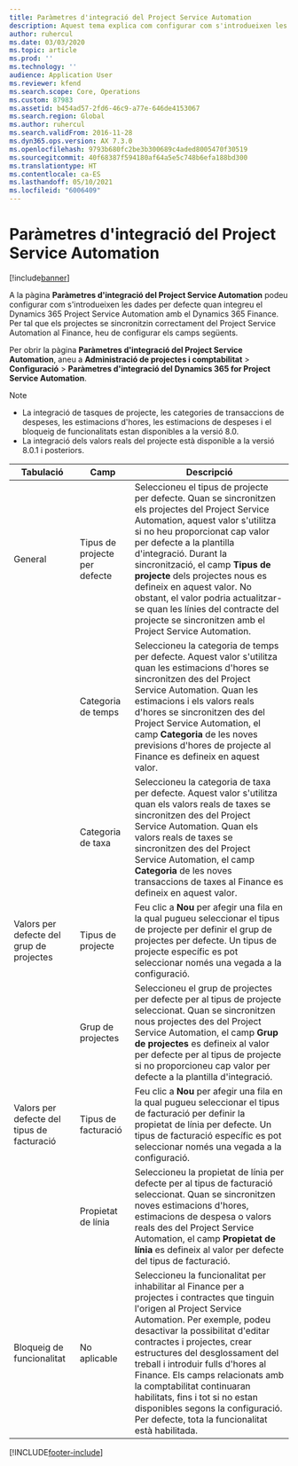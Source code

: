 ```yaml
---
title: Paràmetres d'integració del Project Service Automation
description: Aquest tema explica com configurar com s'introdueixen les dades per defecte quan integreu el Microsoft Dynamics 365 for Project Service Automation amb el Microsoft Dynamics 365 Finance.
author: ruhercul
ms.date: 03/03/2020
ms.topic: article
ms.prod: ''
ms.technology: ''
audience: Application User
ms.reviewer: kfend
ms.search.scope: Core, Operations
ms.custom: 87983
ms.assetid: b454ad57-2fd6-46c9-a77e-646de4153067
ms.search.region: Global
ms.author: ruhercul
ms.search.validFrom: 2016-11-28
ms.dyn365.ops.version: AX 7.3.0
ms.openlocfilehash: 9793b680fc2be3b300689c4aded8005470f30519
ms.sourcegitcommit: 40f68387f594180af64a5e5c748b6efa188bd300
ms.translationtype: HT
ms.contentlocale: ca-ES
ms.lasthandoff: 05/10/2021
ms.locfileid: "6006409"
---
```

# <a name="project-service-automation-integration-parameters"></a>Paràmetres d'integració del Project Service Automation

[!include[banner](../includes/banner.md)]

A la pàgina **Paràmetres d'integració del Project Service Automation** podeu configurar com s'introdueixen les dades per defecte quan integreu el Dynamics 365 Project Service Automation amb el Dynamics 365 Finance. Per tal que els projectes se sincronitzin correctament del Project Service Automation al Finance, heu de configurar els camps següents.

Per obrir la pàgina **Paràmetres d'integració del Project Service Automation**, aneu a **Administració de projectes i comptabilitat** \> **Configuració** \> **Paràmetres d'integració del Dynamics 365 for Project Service Automation**. 

> [!NOTE]
> - La integració de tasques de projecte, les categories de transaccions de despeses, les estimacions d'hores, les estimacions de despeses i el bloqueig de funcionalitats estan disponibles a la versió 8.0.
> - La integració dels valors reals del projecte està disponible a la versió 8.0.1 i posteriors.


| Tabulació                    | Camp                | Descripció |
|------------------------|----------------------|-------------|
| General                | Tipus de projecte per defecte | Seleccioneu el tipus de projecte per defecte. Quan se sincronitzen els projectes del Project Service Automation, aquest valor s'utilitza si no heu proporcionat cap valor per defecte a la plantilla d'integració. Durant la sincronització, el camp **Tipus de projecte** dels projectes nous es defineix en aquest valor. No obstant, el valor podria actualitzar-se quan les línies del contracte del projecte se sincronitzen amb el Project Service Automation. |
|                        | Categoria de temps        | Seleccioneu la categoria de temps per defecte. Aquest valor s'utilitza quan les estimacions d'hores se sincronitzen des del Project Service Automation. Quan les estimacions i els valors reals d'hores se sincronitzen des del Project Service Automation, el camp **Categoria** de les noves previsions d'hores de projecte al Finance es defineix en aquest valor. |
|                        | Categoria de taxa         | Seleccioneu la categoria de taxa per defecte. Aquest valor s'utilitza quan els valors reals de taxes se sincronitzen des del Project Service Automation. Quan els valors reals de taxes se sincronitzen des del Project Service Automation, el camp **Categoria** de les noves transaccions de taxes al Finance es defineix en aquest valor. |
| Valors per defecte del grup de projectes | Tipus de projecte         | Feu clic a **Nou** per afegir una fila en la qual pugueu seleccionar el tipus de projecte per definir el grup de projectes per defecte. Un tipus de projecte específic es pot seleccionar només una vegada a la configuració. |
|                        | Grup de projectes        | Seleccioneu el grup de projectes per defecte per al tipus de projecte seleccionat. Quan se sincronitzen nous projectes des del Project Service Automation, el camp **Grup de projectes** es defineix al valor per defecte per al tipus de projecte si no proporcioneu cap valor per defecte a la plantilla d'integració. |
| Valors per defecte del tipus de facturació  | Tipus de facturació         | Feu clic a **Nou** per afegir una fila en la qual pugueu seleccionar el tipus de facturació per definir la propietat de línia per defecte. Un tipus de facturació específic es pot seleccionar només una vegada a la configuració. |
|                        | Propietat de línia        | Seleccioneu la propietat de línia per defecte per al tipus de facturació seleccionat. Quan se sincronitzen noves estimacions d'hores, estimacions de despesa o valors reals des del Project Service Automation, el camp **Propietat de línia** es defineix al valor per defecte del tipus de facturació. |
| Bloqueig de funcionalitat  | No aplicable       | Seleccioneu la funcionalitat per inhabilitar al Finance per a projectes i contractes que tinguin l'origen al Project Service Automation. Per exemple, podeu desactivar la possibilitat d'editar contractes i projectes, crear estructures del desglossament del treball i introduir fulls d'hores al Finance. Els camps relacionats amb la comptabilitat continuaran habilitats, fins i tot si no estan disponibles segons la configuració. Per defecte, tota la funcionalitat està habilitada. |


[!INCLUDE[footer-include](../includes/footer-banner.md)]